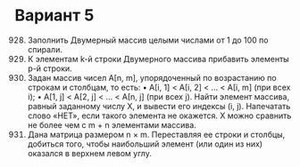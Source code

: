 # Вариант 5
928. Заполнить Двумерный массив целыми числами от 1 до 100 по спирали.
954. К элементам k-й строки Двумерного массива прибавить элементы р-й строки.
935. Задан массив чисел А[n, m], упорядоченный по возрастанию по строкам и столбцам, то есть:
•	А[i, 1] < А[i, 2] < … < А[i, m] (при всех i);
•	А[1, j] < А[2, j] < … < А[n, j] (при всех j).
Найти элемент массива, равный заданному числу Х, и вывести его индексы (i, j). Напечатать слово «НЕТ», если такого элемента не окажется. Х можно сравнить не более чем с m + n элементами массива.
991. Дана матрица размером n × m. Переставляя ее строки и столбцы, добиться того, чтобы наибольший элемент (или один из них) оказался в верхнем левом углу.
